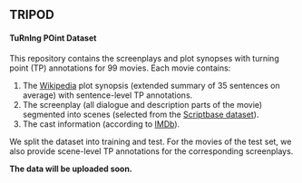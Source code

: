 ## TRIPOD

#### TuRnIng POint Dataset 

This repository contains the screenplays and plot synopses with turning point (TP) annotations for 99 movies. Each movie contains:

1. The [Wikipedia] plot synopsis (extended summary of 35 sentences on average) with sentence-level TP annotations.
2. The screenplay (all dialogue and description parts of the movie) segmented into scenes (selected from the [Scriptbase dataset]).
4. The cast information (according to [IMDb]).

We split the dataset into training and test. For the movies of the test set, we also provide scene-level TP annotations for the corresponding screenplays.

**The data will be uploaded soon.**

[Wikipedia]: https://www.wikipedia.org/
[Scriptbase dataset]: https://github.com/EdinburghNLP/scriptbase
[IMDb]: https://www.imdb.com/
